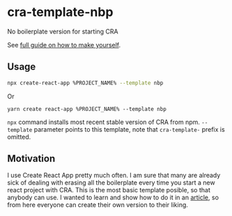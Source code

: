 # cra-template-nbp

No boilerplate version for starting CRA

See [full guide on how to make yourself](https://dev.to/pending).

## Usage

```bash
npx create-react-app %PROJECT_NAME% --template nbp
```

Or

```shell script
yarn create react-app %PROJECT_NAME% --template nbp
```

`npx` command installs most recent stable version of CRA from npm. `--template` parameter points to this template, note that `cra-template-` prefix is omitted.

## Motivation

I use Create React App pretty much often. I am sure that many are already sick of dealing with erasing all the boilerplate every time you start a new react project with CRA.
This is the most basic template posible, so that anybody can use.
I wanted to learn and show how to do it in an [article](https://dev.to/pending), so from here everyone can create their own version to their liking.
